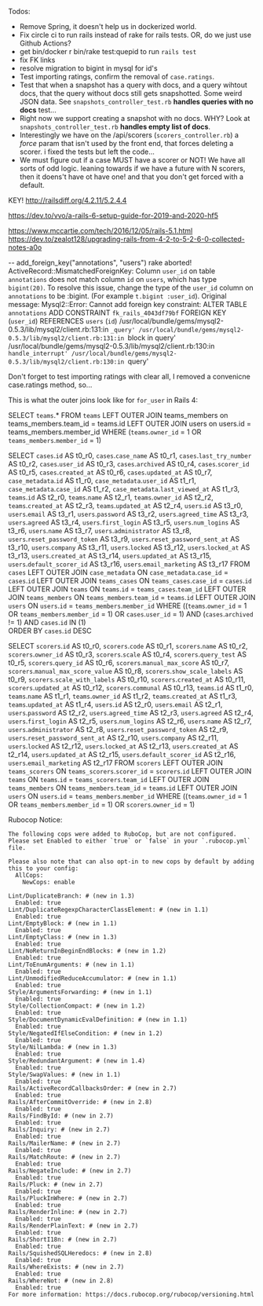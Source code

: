 Todos:
* Remove Spring, it doesn't help us in dockerized world.
* Fix circle ci to run rails instead of rake for rails tests.  OR, do we just use Github Actions?
* get bin/docker r bin/rake test:quepid to run `rails test`
* fix FK links
* resolve migration to bigint in mysql for id's
* Test importing ratings, confirm the removal of `case.ratings`.
* Test that when a snapshot has a query with docs, and a query wihtout docs, that the query without docs still gets snapshotted. Some weird JSON data. See `snapshots_controller_test.rb` __handles queries with no docs__ test...
* Right now we support creating a snapshot with no docs.   WHY?   Look at `snapshots_controller_test.rb` __handles empty list of docs__.   
* Interestingly we have on the /api/scorers (`scorers_controller.rb`) a *force* param that isn't used by the front end, that forces deleting a scorer.  i fixed the tests but left the code...  
* We must figure out if a case MUST have a scorer or NOT!   We have all sorts of odd logic.  leaning towards if we have a future with N scorers, then it doens't have ot have one!  and that you don't get forced with a default.



KEY!   http://railsdiff.org/4.2.11/5.2.4.4


https://dev.to/vvo/a-rails-6-setup-guide-for-2019-and-2020-hf5

https://www.mccartie.com/tech/2016/12/05/rails-5.1.html
https://dev.to/zealot128/upgrading-rails-from-4-2-to-5-2-6-0-collected-notes-a0o


-- add_foreign_key("annotations", "users")
rake aborted!
ActiveRecord::MismatchedForeignKey: Column `user_id` on table `annotations` does not match column `id` on `users`, which has type `bigint(20)`. To resolve this issue, change the type of the `user_id` column on `annotations` to be :bigint. (For example `t.bigint :user_id`).
Original message: Mysql2::Error: Cannot add foreign key constraint: ALTER TABLE `annotations` ADD CONSTRAINT `fk_rails_4043df79bf`
FOREIGN KEY (`user_id`)
  REFERENCES `users` (`id`)
/usr/local/bundle/gems/mysql2-0.5.3/lib/mysql2/client.rb:131:in `_query'
/usr/local/bundle/gems/mysql2-0.5.3/lib/mysql2/client.rb:131:in `block in query'
/usr/local/bundle/gems/mysql2-0.5.3/lib/mysql2/client.rb:130:in `handle_interrupt'
/usr/local/bundle/gems/mysql2-0.5.3/lib/mysql2/client.rb:130:in `query'


Don't forget to test importing ratings with clear all, I removed a convenicne case.ratings method, so...


This is what the outer joins look like for `for_user` in Rails 4:

SELECT `teams`.* FROM `teams` LEFT OUTER JOIN teams_members on teams_members.team_id = teams.id
LEFT OUTER JOIN users on users.id = teams_members.member_id
WHERE (`teams`.`owner_id` = 1 OR `teams_members`.`member_id` = 1)


SELECT `cases`.`id` AS t0_r0, `cases`.`case_name` AS t0_r1, `cases`.`last_try_number` AS t0_r2, `cases`.`user_id` AS t0_r3, `cases`.`archived` AS t0_r4, `cases`.`scorer_id` AS t0_r5, `cases`.`created_at` AS t0_r6, `cases`.`updated_at` AS t0_r7, `case_metadata`.`id` AS t1_r0, `case_metadata`.`user_id` AS t1_r1, `case_metadata`.`case_id` AS t1_r2, `case_metadata`.`last_viewed_at` AS t1_r3, `teams`.`id` AS t2_r0, `teams`.`name` AS t2_r1, `teams`.`owner_id` AS t2_r2, `teams`.`created_at` AS t2_r3, `teams`.`updated_at` AS t2_r4, `users`.`id` AS t3_r0, `users`.`email` AS t3_r1, `users`.`password` AS t3_r2, `users`.`agreed_time` AS t3_r3, `users`.`agreed` AS t3_r4, `users`.`first_login` AS t3_r5, `users`.`num_logins` AS t3_r6, `users`.`name` AS t3_r7, `users`.`administrator` AS t3_r8, `users`.`reset_password_token` AS t3_r9, `users`.`reset_password_sent_at` AS t3_r10, `users`.`company` AS t3_r11, `users`.`locked` AS t3_r12, `users`.`locked_at` AS t3_r13, `users`.`created_at` AS t3_r14, `users`.`updated_at` AS t3_r15, `users`.`default_scorer_id` AS t3_r16, `users`.`email_marketing` AS t3_r17
FROM `cases`
LEFT OUTER JOIN `case_metadata` ON `case_metadata`.`case_id` = `cases`.`id`
LEFT OUTER JOIN `teams_cases` ON `teams_cases`.`case_id` = `cases`.`id`
LEFT OUTER JOIN `teams` ON `teams`.`id` = `teams_cases`.`team_id`
LEFT OUTER JOIN `teams_members` ON `teams_members`.`team_id` = `teams`.`id`
LEFT OUTER JOIN `users` ON `users`.`id` = `teams_members`.`member_id`
WHERE ((`teams`.`owner_id` = 1 OR `teams_members`.`member_id` = 1) OR `cases`.`user_id` = 1)
AND (`cases`.`archived` != 1)
AND `cases`.`id` IN (1)  
ORDER BY `cases`.`id` DESC


SELECT `scorers`.`id` AS t0_r0, `scorers`.`code` AS t0_r1, `scorers`.`name` AS t0_r2, `scorers`.`owner_id` AS t0_r3, `scorers`.`scale` AS t0_r4, `scorers`.`query_test` AS t0_r5, `scorers`.`query_id` AS t0_r6, `scorers`.`manual_max_score` AS t0_r7, `scorers`.`manual_max_score_value` AS t0_r8, `scorers`.`show_scale_labels` AS t0_r9, `scorers`.`scale_with_labels` AS t0_r10, `scorers`.`created_at` AS t0_r11, `scorers`.`updated_at` AS t0_r12, `scorers`.`communal` AS t0_r13, `teams`.`id` AS t1_r0, `teams`.`name` AS t1_r1, `teams`.`owner_id` AS t1_r2, `teams`.`created_at` AS t1_r3, `teams`.`updated_at` AS t1_r4, `users`.`id` AS t2_r0, `users`.`email` AS t2_r1, `users`.`password` AS t2_r2, `users`.`agreed_time` AS t2_r3, `users`.`agreed` AS t2_r4, `users`.`first_login` AS t2_r5, `users`.`num_logins` AS t2_r6, `users`.`name` AS t2_r7, `users`.`administrator` AS t2_r8, `users`.`reset_password_token` AS t2_r9, `users`.`reset_password_sent_at` AS t2_r10, `users`.`company` AS t2_r11, `users`.`locked` AS t2_r12, `users`.`locked_at` AS t2_r13, `users`.`created_at` AS t2_r14, `users`.`updated_at` AS t2_r15, `users`.`default_scorer_id` AS t2_r16, `users`.`email_marketing` AS t2_r17
FROM `scorers`
LEFT OUTER JOIN `teams_scorers` ON `teams_scorers`.`scorer_id` = `scorers`.`id`
LEFT OUTER JOIN `teams` ON `teams`.`id` = `teams_scorers`.`team_id`
LEFT OUTER JOIN `teams_members` ON `teams_members`.`team_id` = `teams`.`id`
LEFT OUTER JOIN `users` ON `users`.`id` = `teams_members`.`member_id`
WHERE ((`teams`.`owner_id` = 1 OR `teams_members`.`member_id` = 1) OR `scorers`.`owner_id` = 1)



Rubocop Notice:
```
The following cops were added to RuboCop, but are not configured. Please set Enabled to either `true` or `false` in your `.rubocop.yml` file.

Please also note that can also opt-in to new cops by default by adding this to your config:
  AllCops:
    NewCops: enable

Lint/DuplicateBranch: # (new in 1.3)
  Enabled: true
Lint/DuplicateRegexpCharacterClassElement: # (new in 1.1)
  Enabled: true
Lint/EmptyBlock: # (new in 1.1)
  Enabled: true
Lint/EmptyClass: # (new in 1.3)
  Enabled: true
Lint/NoReturnInBeginEndBlocks: # (new in 1.2)
  Enabled: true
Lint/ToEnumArguments: # (new in 1.1)
  Enabled: true
Lint/UnmodifiedReduceAccumulator: # (new in 1.1)
  Enabled: true
Style/ArgumentsForwarding: # (new in 1.1)
  Enabled: true
Style/CollectionCompact: # (new in 1.2)
  Enabled: true
Style/DocumentDynamicEvalDefinition: # (new in 1.1)
  Enabled: true
Style/NegatedIfElseCondition: # (new in 1.2)
  Enabled: true
Style/NilLambda: # (new in 1.3)
  Enabled: true
Style/RedundantArgument: # (new in 1.4)
  Enabled: true
Style/SwapValues: # (new in 1.1)
  Enabled: true
Rails/ActiveRecordCallbacksOrder: # (new in 2.7)
  Enabled: true
Rails/AfterCommitOverride: # (new in 2.8)
  Enabled: true
Rails/FindById: # (new in 2.7)
  Enabled: true
Rails/Inquiry: # (new in 2.7)
  Enabled: true
Rails/MailerName: # (new in 2.7)
  Enabled: true
Rails/MatchRoute: # (new in 2.7)
  Enabled: true
Rails/NegateInclude: # (new in 2.7)
  Enabled: true
Rails/Pluck: # (new in 2.7)
  Enabled: true
Rails/PluckInWhere: # (new in 2.7)
  Enabled: true
Rails/RenderInline: # (new in 2.7)
  Enabled: true
Rails/RenderPlainText: # (new in 2.7)
  Enabled: true
Rails/ShortI18n: # (new in 2.7)
  Enabled: true
Rails/SquishedSQLHeredocs: # (new in 2.8)
  Enabled: true
Rails/WhereExists: # (new in 2.7)
  Enabled: true
Rails/WhereNot: # (new in 2.8)
  Enabled: true
For more information: https://docs.rubocop.org/rubocop/versioning.html
```
